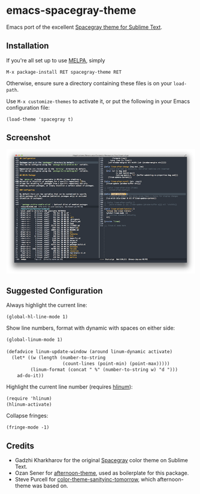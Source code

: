 emacs-spacegray-theme
=====================

Emacs port of the excellent
[Spacegray theme for Sublime Text](https://github.com/kkga/spacegray).

## Installation

If you're all set up to use [MELPA](http://melpa.milkbox.net/#/getting-started), simply

    M-x package-install RET spacegray-theme RET

Otherwise, ensure sure a directory containing these files is on your `load-path`.

Use `M-x customize-themes` to activate it, or put the following in your Emacs configuration file:

    (load-theme 'spacegray t)

## Screenshot

![Screenshot](spacegray1.png)

## Suggested Configuration

Always highlight the current line:

```elisp
(global-hl-line-mode 1)
```
Show line numbers, format with dynamic with spaces on either side:

```elisp
(global-linum-mode 1)

(defadvice linum-update-window (around linum-dynamic activate)
  (let* ((w (length (number-to-string
                     (count-lines (point-min) (point-max)))))
         (linum-format (concat " %" (number-to-string w) "d ")))
    ad-do-it))
```

Highlight the current line number (requires [hlinum](https://code.google.com/p/hlinum-mode/)):

```elisp
(require 'hlinum)
(hlinum-activate)
```

Collapse fringes:

```elisp
(fringe-mode -1)
```

## Credits

* Gadzhi Kharkharov for the original
  [Spacegray](http://kkga.github.io/spacegray/) color theme on Sublime
  Text.
* Ozan Sener for
  [afternoon-theme](https://github.com/osener/emacs-afternoon-theme/),
  used as boilerplate for this package.
* Steve Purcell for
  [color-theme-sanityinc-tomorrow](https://github.com/purcell/color-theme-sanityinc-tomorrow/),
  which afternoon-theme was based on.
